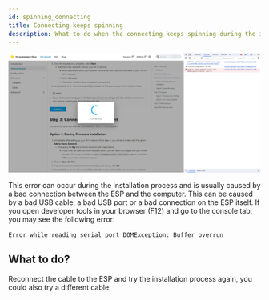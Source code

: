 ```yaml
---
id: spinning_connecting
title: Connecting keeps spinning
description: What to do when the connecting keeps spinning during the installation process
---
```


![Spinning connecting](./img/spinning_connecting.png)

This error can occur during the installation process and is usually caused by a bad connection between the ESP and the computer. This can be caused by a bad USB cable, a bad USB port or a bad connection on the ESP itself. If you open developer tools in your browser (F12) and go to the console tab, you may see the following error:

```text
Error while reading serial port DOMException: Buffer overrun
```

## What to do?

Reconnect the cable to the ESP and try the installation process again, you could also try a different cable.